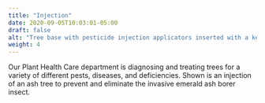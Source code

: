 ```yaml
---
title: "Injection"
date: 2020-09-05T10:03:01-05:00
draft: false
alt: "Tree base with pesticide injection applicators inserted with a keep-off-lawn sign."
weight: 4
---
```


Our Plant Health Care department is diagnosing and treating trees for a variety of different pests, diseases, and deficiencies. Shown is an injection of an ash tree to prevent and eliminate the invasive emerald ash borer insect.
